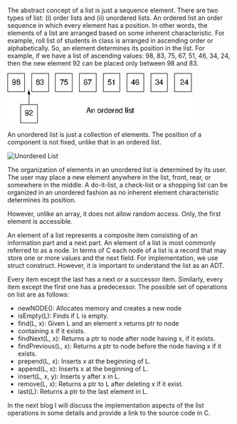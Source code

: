 The abstract concept of a list is just a sequence element. There are two types of list: (i) order lists and (ii) unordered lists. 
An ordered list an order sequence in which every element has a position. In other words, the elements of a list are arranged 
based on some inherent characteristic. For example, roll list of students in class is arranged in ascending order or 
alphabetically. So, an element determines its position in the list. For example, if we have a list of ascending values: 98, 83, 
75, 67, 51, 46, 34, 24, then the new element 92 can be placed only between 98 and 83.

![Ordered List](https://github.com/rkgIITBh/Data-Structures.io/blob/gh-pages/images/orderlist.jpg?raw=true "ordered list")

An unordered list is just a collection of elements. The position of a component is not fixed, unlike that in an ordered list. 

![Unordered List](https://github.com/rkgIITBh/Data-Structures.io/blob/gh-pages/images/unorderlist.jpg?raw=true "ordered list")

The organization of elements in an unordered list is determined by its user. The user may place a new element anywhere in the 
list, front, rear, or somewhere in the middle. A do-it-list, a check-list or a shopping list can be organized in an unordered 
fashion as no inherent element characteristic determines its position.

However, unlike an array, it does not allow random access. Only, the first element is accessible. 

An element of a list represents a composite item consisting of an information part and a next part. An element of a list is most 
commonly referred to as a node. In terms of C each node of a list is a record that may store one or more values and the next
field. For implementation, we use struct construct. However, it is important to understand the list as an ADT.

Every item except the last has a next or a successor item. Similarly, every item except the first one has a predecessor. The 
possible set of  operations on list are as follows:

- newNODE(): Allocates memory and creates a new node
- isEmpty(L): Finds if L is empty.
- find(L, x): Given L and an element x returns ptr to node
- containing x if it exists.
- findNext(L, x): Returns a ptr to node after node having x, if
  it exists.
- findPrevious(L, x): Returns a ptr to node before the node
  having x if it exists.
- prepend(L, x): Inserts x at the beginning of L.
- append(L, x): Inserts x at the beginning of L.
- insert(L, x, y): Inserts y after x in L.
- remove(L, x): Returns a ptr to L after deleting x if it exist.
- last(L): Returns a ptr to the last element in L.

In the next blog I will discuss the implementation aspects of the list operations in some details and provide a link to the 
source code in C. 
